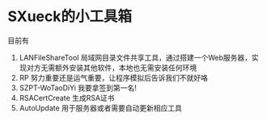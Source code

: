 # SXueck的小工具箱

目前有
1. LANFileShareTool 局域网目录文件共享工具，通过搭建一个Web服务器，实现对方无需额外安装其他软件，本地也无需安装任何环境
2. RP 努力重要还是运气重要，让程序模拟后告诉我们不就好咯
3. SZPT-WoTaoDiYi 我要拿签到第一名!
4. RSACertCreate 生成RSA证书
5. AutoUpdate 用于服务器或者需要自动更新相应工具
